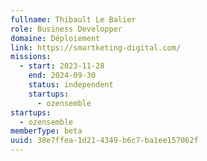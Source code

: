 ```yaml
---
fullname: Thibault Le Balier
role: Business Developper
domaine: Déploiement
link: https://smartketing-digital.com/
missions:
  - start: 2023-11-28
    end: 2024-09-30
    status: independent
    startups:
      - ozensemble
startups:
  - ozensemble
memberType: beta
uuid: 38e7ffea-1d21-4349-b6c7-ba1ee157062f
---
```

